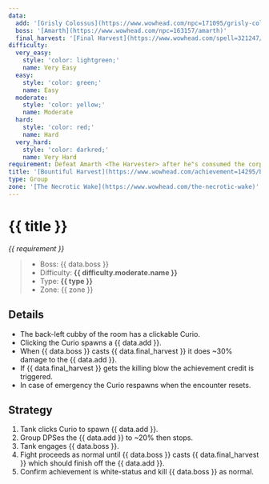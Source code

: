 ```yaml
---
data:
  add: '[Grisly Colossus](https://www.wowhead.com/npc=171095/grisly-colossus)'
  boss: '[Amarth](https://www.wowhead.com/npc=163157/amarth)'
  final_harvest: '[Final Harvest](https://www.wowhead.com/spell=321247/final-harvest)'
difficulty:
  very_easy:
    style: 'color: lightgreen;'
    name: Very Easy
  easy:
    style: 'color: green;'
    name: Easy
  moderate:
    style: 'color: yellow;'
    name: Moderate
  hard:
    style: 'color: red;'
    name: Hard
  very_hard:
    style: 'color: darkred;'
    name: Very Hard
requirement: Defeat Amarth <The Harvester> after he"s consumed the corpse of a Grisly Colossus using Final Harvest in the Necrotic Wake on Mythic difficulty.
title: '[Bountiful Harvest](https://www.wowhead.com/achievement=14295/bountiful-harvest)'
type: Group
zone: '[The Necrotic Wake](https://www.wowhead.com/the-necrotic-wake)'
---
```


# {{ title }}

_{{ requirement }}_

> - Boss: {{ data.boss }}
> - Difficulty: **<span style="{{ difficulty.moderate.style }}">{{ difficulty.moderate.name }}</span>**
> - Type: **{{ type }}**
> - Zone: {{ zone }}

## Details

- The back-left cubby of the room has a clickable Curio.
- Clicking the Curio spawns a {{ data.add }}.
- When {{ data.boss }} casts {{ data.final_harvest }} it does ~30% damage to the {{ data.add }}.
- If {{ data.final_harvest }} gets the killing blow the achievement credit is triggered.
- In case of emergency the Curio respawns when the encounter resets.

## Strategy

1. Tank clicks Curio to spawn {{ data.add }}.
2. Group DPSes the {{ data.add }} to ~20% then stops.
3. Tank engages {{ data.boss }}.
4. Fight proceeds as normal until {{ data.boss }} casts {{ data.final_harvest }} which should finish off the {{ data.add }}.
5. Confirm achievement is white-status and kill {{ data.boss }} as normal.
